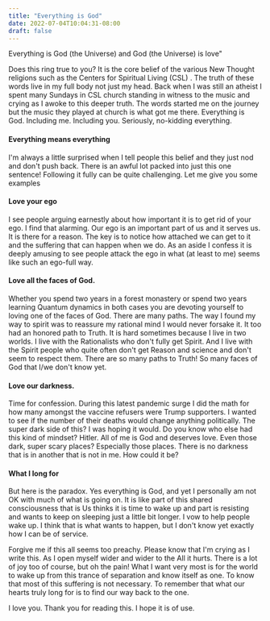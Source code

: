```yaml
---
title: "Everything is God"
date: 2022-07-04T10:04:31-08:00
draft: false
---
```


Everything is God (the Universe) and God (the Universe) is love"

Does this ring true to you? It is the core belief of the various New Thought religions such as the Centers for Spiritual Living (CSL) . The truth of these words live in my full body not just my head. Back when I was still an atheist I spent many Sundays in CSL church standing in witness to the music and crying as I awoke to this deeper truth. The words started me on the journey but the music they played at church is what got me there. Everything is God. Including me. Including you. Seriously, no-kidding everything.

#### Everything means everything

I'm always a little surprised when I tell people this belief and they just nod and don't push back. There is an awful lot packed into just this one sentence! Following it fully can be quite challenging. Let me give you some examples

#### Love your ego

I see people arguing earnestly about how important it is to get rid of your ego. I find that alarming. Our ego is an important part of us and it serves us. It is there for a reason. The key is to notice how attached we can get to it and the suffering that can happen when we do. As an aside I confess it is deeply amusing to see people attack the ego in what (at least to me) seems like such an ego-full way.

#### Love all the faces of God.

Whether you spend two years in a forest monastery or spend two years learning Quantum dynamics in both cases you are devoting yourself to loving one of the faces of God. There are many paths. The way I found my way to spirit was to reassure my rational mind I would never forsake it. It too had an honored path to Truth. It is hard sometimes because I live in two worlds. I live with the Rationalists who don't fully get Spirit. And I live with the Spirit people who quite often don't get Reason and science and don't seem to respect them. There are so many paths to Truth! So many faces of God that I/we don't know yet.

#### Love our darkness.

Time for confession. During this latest pandemic surge I did the math for how many amongst the vaccine refusers were Trump supporters. I wanted to see if the number of their deaths would change anything politically. The super dark side of this? I was hoping it would. Do you know who else had this kind of mindset? Hitler. All of me is God and deserves love. Even those dark, super scary places? Especially those places. There is no darkness that is in another that is not in me. How could it be?

#### What I long for

But here is the paradox. Yes everything is God, and yet I personally am not OK with much of what is going on. It is like part of this shared consciousness that is Us thinks it is time to wake up and part is resisting and wants to keep on sleeping just a little bit longer. I vow to help people wake up. I think that is what wants to happen, but I don't know yet exactly how I can be of service.

Forgive me if this all seems too preachy. Please know that I'm crying as I write this. As I open myself wider and wider to the All it hurts. There is a lot of joy too of course, but oh the pain! What I want very most is for the world to wake up from this trance of separation and know itself as one. To know that most of this suffering is not necessary. To remember that what our hearts truly long for is to find our way back to the one.

I love you. Thank you for reading this. I hope it is of use.
